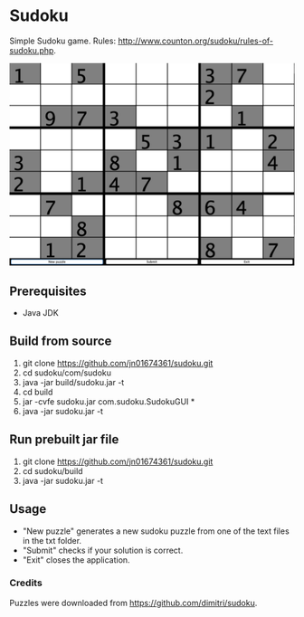 # Sudoku

Simple Sudoku game. Rules: http://www.counton.org/sudoku/rules-of-sudoku.php. 

![alt text](https://raw.githubusercontent.com/jn01674361/sudoku/master/board.png)

## Prerequisites
- Java JDK

## Build from source

1. git clone https://github.com/jn01674361/sudoku.git
2. cd sudoku/com/sudoku
3. java -jar build/sudoku.jar -t
4. cd build
5. jar -cvfe sudoku.jar com.sudoku.SudokuGUI *
6. java -jar sudoku.jar -t

## Run prebuilt jar file

1. git clone https://github.com/jn01674361/sudoku.git
2. cd sudoku/build
3. java -jar sudoku.jar -t

## Usage
- "New puzzle" generates a new sudoku puzzle from one of the text files in the txt folder.
- "Submit" checks if your solution is correct.
- "Exit" closes the application.

### Credits
Puzzles were downloaded from https://github.com/dimitri/sudoku. 
